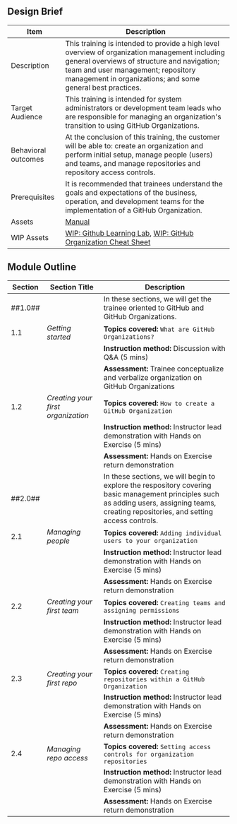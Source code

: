 ## Design Brief

| Item | Description | 
| ----- | ----- | 
| Description | This training is intended to provide a high level overview of organization management including general overviews of structure and navigation; team and user management; repository management in organizations; and some general best practices. |
| Target Audience | This training is intended for system administrators or development team leads who are responsible for managing an organization's transition to using GitHub Organizations. | 
| Behavioral outcomes | At the conclusion of this training, the customer will be able to: create an organization and perform initial setup, manage people (users) and teams, and manage repositories and repository access controls. |
| Prerequisites | It is recommended that trainees understand the goals and expectations of the business, operation, and development teams for the implementation of a GitHub Organization. |
| Assets |  [Manual](https://stephencbird.github.io/org_education_toolkit/) |
| WIP Assets | [WIP: Github Learning Lab](https://github.com/StephenCBird/org_education_toolkit/tree/main/org_education_toolkit/Assets/Learning%20Lab), [WIP: GitHub Organization Cheat Sheet](https://github.com/StephenCBird/org_education_toolkit/tree/main/org_education_toolkit/Assets/Cheat%20Sheet) |

## Module Outline

| Section | Section Title | Description | 
| ----- | ----- | ----- |
| ##1.0## | | In these sections, we will get the trainee oriented to GitHub and GitHub Organizations. |
| 1.1 | _Getting started_ | **Topics covered:** `What are GitHub Organizations?` |
|   | | **Instruction method:** Discussion with Q&A  (5 mins) |
|   | | **Assessment:** Trainee conceptualize and verbalize organization on GitHub Organizations |
| 1.2 | _Creating your first organization_ | **Topics covered:** `How to create a GitHub Organization` | 
|   | | **Instruction method:** Instructor lead demonstration with Hands on Exercise (5 mins) |
|   | | **Assessment:** Hands on Exercise return demonstration |
| ##2.0## | | In these sections, we will begin to explore the respository covering basic management principles such as adding users, assigning teams, creating repositories, and setting access controls. |
| 2.1 | _Managing people_ | **Topics covered:** `Adding individual users to your organization` | 
|   | | **Instruction method:** Instructor lead demonstration with Hands on Exercise (5 mins) |
|   | | **Assessment:** Hands on Exercise return demonstration |
| 2.2 | _Creating your first team_  | **Topics covered:** `Creating teams and assigning permissions` | 
|   | | **Instruction method:** Instructor lead demonstration with Hands on Exercise (5 mins) |
|   | | **Assessment:** Hands on Exercise return demonstration |
| 2.3 | _Creating your first repo_  | **Topics covered:**  `Creating repositories within a GitHub Organization` | 
|   | | **Instruction method:** Instructor lead demonstration with Hands on Exercise (5 mins) |
|   | | **Assessment:** Hands on Exercise return demonstration |
| 2.4 | _Managing repo access_ | **Topics covered:** `Setting access controls for organization repositories` | 
|   | | **Instruction method:** Instructor lead demonstration with Hands on Exercise (5 mins) |
|   | |**Assessment:** Hands on Exercise return demonstration |







